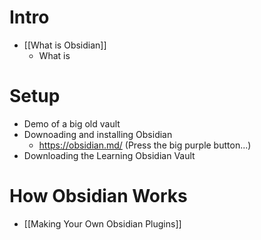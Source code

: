 # Intro
- [[What is Obsidian]]
	- What is

# Setup
- Demo of a big old vault
- Downoading and installing Obsidian
	- https://obsidian.md/ (Press the big purple button...)
- Downloading the Learning Obsidian Vault

# How Obsidian Works
- [[Making Your Own Obsidian Plugins]]